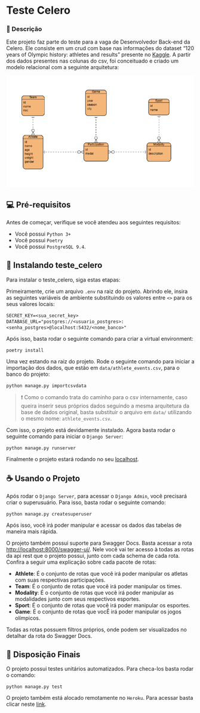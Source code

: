 # Teste Celero

### 📝 Descrição

Este projeto faz parte do teste para a vaga de Desenvolvedor Back-end da Celero. Ele consiste em um crud com base nas informações do dataset “120 years of
Olympic history: athletes and results” presente no [Kaggle](https://www.kaggle.com/heesoo37/120-years-of-olympic-history-athletes-and-results#athlete_events.csv). A partir dos dados presentes nas colunas do csv, foi conceituado e criado um modelo relacional com a seguinte arquitetura:

![Diagrama Relacional](static/diagram.png)

## 💻 Pré-requisitos

Antes de começar, verifique se você atendeu aos seguintes requisitos:
* Você possui `Python 3+`
* Você possui `Poetry`
* Você possui `PostgreSQL 9.4`.

## 🚀 Instalando teste_celero

Para instalar o teste_celero, siga estas etapas:

Primeiramente, crie um arquivo `.env` na raiz do projeto. Abrindo ele, insira as seguintes variáveis de ambiente substituindo os valores entre `<>` para os seus valores locais:
```
SECRET_KEY=<sua_secret_key>
DATABASE_URL="postgres://<usuario_postgres>:<senha_postgres>@localhost:5432/<nome_banco>"
```

Após isso, basta rodar o seguinte comando para criar a virtual environment:
```
poetry install
```

Uma vez estando na raiz do projeto. Rode o seguinte comando para iniciar a importação dos dados, que estão em `data/athlete_events.csv`, para o banco do projeto:

```
python manage.py importcsvdata
```

>❗ Como o comando trata do caminho para o csv internamente, caso queira inserir seus próprios dados seguindo a mesma arquitetura da base de dados original, basta substituir o arquivo em `data/` utilizando o mesmo nome: `athlete_events.csv`.

Com isso, o projeto está devidamente instalado. Agora basta rodar o seguinte comando para iniciar o `Django Server`:
```
python manage.py runserver
```

Finalmente o projeto estará rodando no seu [localhost](http://localhost:8000/admin).

## ☕ Usando o Projeto

Após rodar o `Django Server`, para acessar o `Django Admin`, você precisará criar o superusuário. Para isso, basta rodar o seguinte comando:
```
python manage.py createsuperuser
```
Após isso, você irá poder manipular e acessar os dados das tabelas de maneira mais rápida.

O projeto também possui suporte para Swagger Docs. Basta acessar a rota [http://localhost:8000/swagger-ui/](http://localhost:8000/swagger-ui/). Nele você vai ter acesso à todas as rotas da api rest que o projeto possui, junto com cada schema de cada rota. Confira a seguir uma explicação sobre cada pacote de rotas:

- **Athlete**: É o conjunto de rotas que você irá poder manipular os atletas com suas respectivas participações.
- **Team**: É o conjunto de rotas que você irá poder manipular os times.
- **Modality**: É o conjunto de rotas que você irá poder manipular as modalidades junto com seus respectivos esportes.
- **Sport**: É o conjunto de rotas que você irá poder manipular os esportes.
- **Game**: É o conjunto de rotas que vocÊ irá poder manipular os jogos olímpicos.

Todas as rotas possuem filtros próprios, onde podem ser visualizados no detalhar da rota do Swagger Docs.

## :checkered_flag: Disposição Finais
O projeto possui testes unitários automatizados. Para checa-los basta rodar o comando:
```
python manage.py test
```

O projeto também está alocado remotamente no `Heroku`. Para acessar basta clicar neste [link](https://teste-celero.herokuapp.com/swagger-ui/).